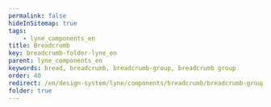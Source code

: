 ```yaml
---
permalink: false
hideInSitemap: true
tags: 
    - lyne_components_en
title: Breadcrumb
key: breadcrumb-folder-lyne_en
parent: lyne_components_en
keywords: bread, breadcrumb, breadcrumb-group, breadcrumb group
order: 40
redirect: /en/design-system/lyne/components/breadcrumb/breadcrumb-group/
folder: true
---
```

